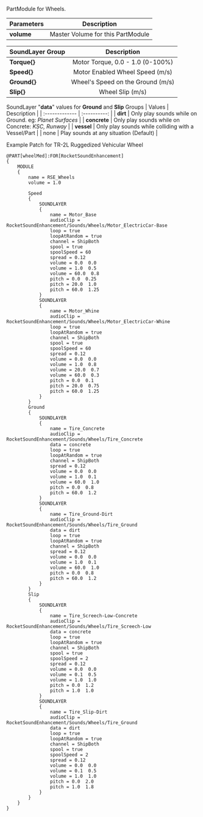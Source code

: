 PartModule for Wheels.

| Parameters | Description | 
| :------------- | :----------: |
| **volume** | Master Volume for this PartModule |

| SoundLayer Group | Description | 
| :------------- | :----------: |
| **Torque{}** | Motor Torque, 0.0 - 1.0 (0-100%) |
| **Speed{}** | Motor Enabled Wheel Speed (m/s) |
| **Ground{}** | Wheel's Speed on the Ground (m/s) |
| **Slip{}** | Wheel Slip (m/s) |

SoundLayer "**data**" values for **Ground** and **Slip** Groups
| Values | Description | 
| :------------- | :----------: |
| **dirt** | Only play sounds while on Ground. eg: *Planet Surfaces* |
| **concrete** | Only play sounds while on Concrete: *KSC, Runway* |
| **vessel** | Only play sounds while colliding with a Vessel/Part |
| none | Play sounds at any situation (Default) |

Example Patch for TR-2L Ruggedized Vehicular Wheel

	@PART[wheelMed]:FOR[RocketSoundEnhancement]
	{
		MODULE
		{
			name = RSE_Wheels
			volume = 1.0

			Speed
			{
				SOUNDLAYER
				{
					name = Motor_Base
					audioClip = RocketSoundEnhancement/Sounds/Wheels/Motor_ElectricCar-Base
					loop = true
					loopAtRandom = true
					channel = ShipBoth
					spool = true
					spoolSpeed = 60
					spread = 0.12
					volume = 0.0  0.0
					volume = 1.0  0.5
					volume = 60.0  0.8
					pitch = 0.0  0.25
					pitch = 20.0  1.0
					pitch = 60.0  1.25
				}
				SOUNDLAYER
				{
					name = Motor_Whine
					audioClip = RocketSoundEnhancement/Sounds/Wheels/Motor_ElectricCar-Whine
					loop = true
					loopAtRandom = true
					channel = ShipBoth
					spool = true
					spoolSpeed = 60
					spread = 0.12
					volume = 0.0  0.0
					volume = 1.0  0.8
					volume = 20.0  0.7
					volume = 60.0  0.3
					pitch = 0.0  0.1
					pitch = 20.0  0.75
					pitch = 60.0  1.25
				}
			}
			Ground
			{
				SOUNDLAYER
				{
					name = Tire_Concrete
					audioClip = RocketSoundEnhancement/Sounds/Wheels/Tire_Concrete
					data = concrete
					loop = true
					loopAtRandom = true
					channel = ShipBoth
					spread = 0.12
					volume = 0.0  0.0
					volume = 1.0  0.1
					volume = 60.0  1.0
					pitch = 0.0  0.8
					pitch = 60.0  1.2
				}
				SOUNDLAYER
				{
					name = Tire_Ground-Dirt
					audioClip = RocketSoundEnhancement/Sounds/Wheels/Tire_Ground
					data = dirt
					loop = true
					loopAtRandom = true
					channel = ShipBoth
					spread = 0.12
					volume = 0.0  0.0
					volume = 1.0  0.1
					volume = 60.0  1.0
					pitch = 0.0  0.8
					pitch = 60.0  1.2
				}
			}
			Slip
			{
				SOUNDLAYER
				{
					name = Tire_Screech-Low-Concrete
					audioClip = RocketSoundEnhancement/Sounds/Wheels/Tire_Screech-Low
					data = concrete
					loop = true
					loopAtRandom = true
					channel = ShipBoth
					spool = true
					spoolSpeed = 2
					spread = 0.12
					volume = 0.0  0.0
					volume = 0.1  0.5
					volume = 1.0  1.0
					pitch = 0.0  1.2
					pitch = 1.0  1.0
				}
				SOUNDLAYER
				{
					name = Tire_Slip-Dirt
					audioClip = RocketSoundEnhancement/Sounds/Wheels/Tire_Ground
					data = dirt
					loop = true
					loopAtRandom = true
					channel = ShipBoth
					spool = true
					spoolSpeed = 2
					spread = 0.12
					volume = 0.0  0.0
					volume = 0.1  0.5
					volume = 1.0  1.0
					pitch = 0.0  2.0
					pitch = 1.0  1.8
				}
			}
		}
	}